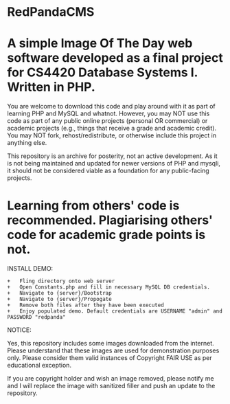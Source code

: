 RedPandaCMS
==================================================================================================
A simple Image Of The Day web software developed as a final project for CS4420 Database Systems I.
Written in PHP.
==================================================================================================
You are welcome to download this code and play around with it as part of learning PHP and MySQL and whatnot.
However, you may NOT use this code as part of any public online projects (personal OR commercial) or academic projects
(e.g., things that receive a grade and academic credit). You may NOT fork, rehost/redistribute, or otherwise include
this project in anything else.

This repository is an archive for posterity, not an active development. As it is not being maintained and updated for
newer versions of PHP and mysqli, it should not be considered viable as a foundation for any public-facing projects.

Learning from others' code is recommended. Plagiarising others' code for academic grade points is not.
==================================================================================================

INSTALL DEMO:

	+	Fling directory onto web server
	+	Open Constants.php and fill in necessary MySQL DB credentials.
	+	Navigate to {server}/Bootstrap
	+	Navigate to {server}/Propogate
	+	Remove both files after they have been executed
	+	Enjoy populated demo. Default credentials are USERNAME "admin" and PASSWORD "redpanda"
	
NOTICE:

Yes, this repository includes some images downloaded from the internet. Please understand that these images are used
for demonstration purposes only. Please consider them valid instances of Copyright FAIR USE as per educational exception.

If you are copyright holder and wish an image removed, please notify me and I will replace the image with sanitized filler
and push an update to the repository.